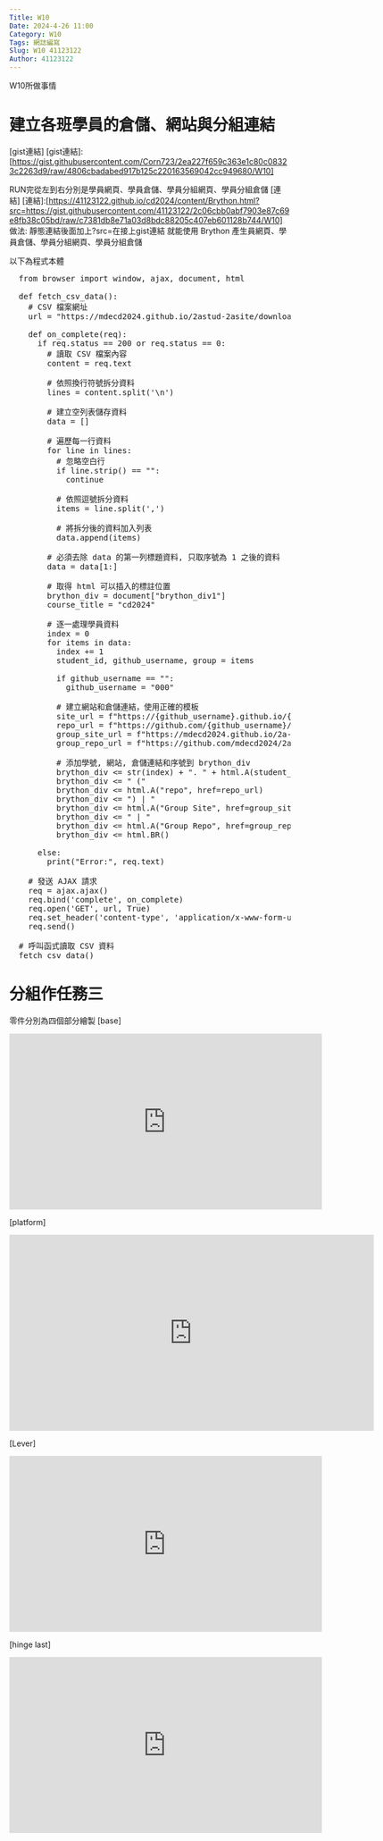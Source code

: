 ```yaml
---
Title: W10
Date: 2024-4-26 11:00
Category: W10
Tags: 網誌編寫
Slug: W10 41123122
Author: 41123122
---
```


W10所做事情

<!-- PELICAN_END_SUMMARY -->

# 建立各班學員的倉儲、網站與分組連結
[gist連結]
[gist連結]:[https://gist.githubusercontent.com/Corn723/2ea227f659c363e1c80c08323c2263d9/raw/4806cbadabed917b125c220163569042cc949680/W10]

RUN完從左到右分別是學員網頁、學員倉儲、學員分組網頁、學員分組倉儲
[連結]
[連結]:[https://41123122.github.io/cd2024/content/Brython.html?src=https://gist.githubusercontent.com/41123122/2c06cbb0abf7903e87c69e8fb38c05bd/raw/c7381db8e71a03d8bdc88205c407eb601128b744/W10]
做法:
靜態連結後面加上?src=在接上gist連結
就能使用 Brython 產生員網頁、學員倉儲、學員分組網頁、學員分組倉儲

以下為程式本體
<pre class="brush: python">
  from browser import window, ajax, document, html

  def fetch_csv_data():
    # CSV 檔案網址
    url = "https://mdecd2024.github.io/2astud-2asite/downloads/2a.txt"

    def on_complete(req):
      if req.status == 200 or req.status == 0:
        # 讀取 CSV 檔案內容
        content = req.text

        # 依照換行符號拆分資料
        lines = content.split('\n')

        # 建立空列表儲存資料
        data = []

        # 遍歷每一行資料
        for line in lines:
          # 忽略空白行
          if line.strip() == "":
            continue

          # 依照逗號拆分資料
          items = line.split(',')

          # 將拆分後的資料加入列表
          data.append(items)

        # 必須去除 data 的第一列標題資料, 只取序號為 1 之後的資料
        data = data[1:]

        # 取得 html 可以插入的標註位置
        brython_div = document["brython_div1"]
        course_title = "cd2024"

        # 逐一處理學員資料
        index = 0
        for items in data:
          index += 1
          student_id, github_username, group = items

          if github_username == "":
            github_username = "000"

          # 建立網站和倉儲連結，使用正確的模板
          site_url = f"https://{github_username}.github.io/{course_title}"
          repo_url = f"https://github.com/{github_username}/{course_title}"
          group_site_url = f"https://mdecd2024.github.io/2a-midag{group}"
          group_repo_url = f"https://github.com/mdecd2024/2a-midag{group}"

          # 添加學號, 網站, 倉儲連結和序號到 brython_div
          brython_div <= str(index) + ". " + html.A(student_id, href=site_url)
          brython_div <= " ("
          brython_div <= html.A("repo", href=repo_url)
          brython_div <= ") | "
          brython_div <= html.A("Group Site", href=group_site_url)
          brython_div <= " | "
          brython_div <= html.A("Group Repo", href=group_repo_url)
          brython_div <= html.BR()

      else:
        print("Error:", req.text)

    # 發送 AJAX 請求
    req = ajax.ajax()
    req.bind('complete', on_complete)
    req.open('GET', url, True)
    req.set_header('content-type', 'application/x-www-form-urlencoded')
    req.send()

  # 呼叫函式讀取 CSV 資料
  fetch_csv_data()
</pre>
# 分組作任務三
零件分別為四個部分繪製
[base]
<iframe width="560" height="315" src="https://www.youtube.com/embed/npBgae2QfhQ?si=aoZp2KOBERmcVlY-" title="YouTube video player" frameborder="0" allow="accelerometer; autoplay; clipboard-write; encrypted-media; gyroscope; picture-in-picture; web-share" referrerpolicy="strict-origin-when-cross-origin" allowfullscreen></iframe>

[platform]
<iframe width="653" height="351" src="https://www.youtube.com/embed/yvoLvFX4Kus" title="platform繪製" frameborder="0" allow="accelerometer; autoplay; clipboard-write; encrypted-media; gyroscope; picture-in-picture; web-share" referrerpolicy="strict-origin-when-cross-origin" allowfullscreen></iframe>

[Lever] 
<iframe width="560" height="315" src="https://www.youtube.com/embed/vXR0OEnA6AI?si=yJoMpw1OrkQpHgi1" title="YouTube video player" frameborder="0" allow="accelerometer; autoplay; clipboard-write; encrypted-media; gyroscope; picture-in-picture; web-share" referrerpolicy="strict-origin-when-cross-origin" allowfullscreen></iframe>

[hinge last]

<iframe width="560" height="315" src="https://www.youtube.com/embed/5anto_dt76Q?si=z3K4D8ebd8zjjVDV" title="YouTube video player" frameborder="0" allow="accelerometer; autoplay; clipboard-write; encrypted-media; gyroscope; picture-in-picture; web-share" referrerpolicy="strict-origin-when-cross-origin" allowfullscreen></iframe>

